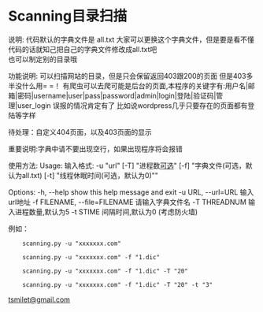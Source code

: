 # Scanning目录扫描

说明:
	代码默认的字典文件是 all.txt 大家可以更换这个字典文件，但是要是看不懂代码的话就知己把自己的字典文件修改成all.txt吧</br>
	也可以制定别的目录哦</br>
	
	
功能说明:
		可以扫描网站的目录，但是只会保留返回403跟200的页面
		但是403多半没什么用= =！
		有爬虫可以去爬可能是后台的页面,本程序的关键字有:用户名|邮箱|密码|username|user|pass|password|admin|login|登陆|验证码|管理|user_login
		误报的情况肯定有了  比如说wordpress几乎只要存在的页面都有登陆等字样
		
待处理：自定义404页面，以及403页面的显示
		
重要说明:字典中请不要出现空行，如果出现程序将会报错</br>

使用方法:
Usage: 输入格式: -u "url" [-T] "进程数[可选](默认为5)" [-f] "字典文件(可选，默认为all.txt) [-t] "线程休眠时间(可选，默认为0)""</br>

Options:
  -h, --help            show this help message and exit
  -u URL, --url=URL     输入url地址
  -f FILENAME, --file=FILENAME
                        请输入字典文件名
  -T THREADNUM          输入进程数量,默认为5
  -t STIME              间隔时间,默认为0 (考虑防火墙)
 
 
例如：  
	
		scanning.py -u "xxxxxxx.com"

		scanning.py -u "xxxxxxx.com" -f "1.dic"
		
		scanning.py -u "xxxxxxx.com" -f "1.dic" -T "20"
		
		scanning.py -u "xxxxxxx.com" -f "1.dic" -T "20" -t "3"

tsmilet@gmail.com